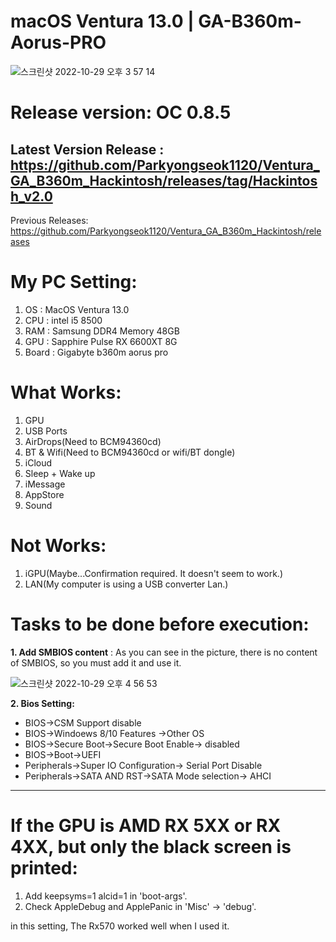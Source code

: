 # macOS Ventura 13.0 | GA-B360m-Aorus-PRO


![스크린샷 2022-10-29 오후 3 57 14](https://user-images.githubusercontent.com/41354468/198820199-e0751a61-e674-4bad-a43d-f1e8e48e22b0.png)


# Release version: OC 0.8.5

**Latest Version Release** : https://github.com/Parkyongseok1120/Ventura_GA_B360m_Hackintosh/releases/tag/Hackintosh_v2.0
------------------
Previous Releases: https://github.com/Parkyongseok1120/Ventura_GA_B360m_Hackintosh/releases


# My PC Setting:

1. OS : MacOS Ventura 13.0
2. CPU : intel i5 8500
3. RAM : Samsung DDR4 Memory 48GB
4. GPU : Sapphire Pulse RX 6600XT 8G
5. Board : Gigabyte b360m aorus pro


# What Works:

1. GPU
2. USB Ports
3. AirDrops(Need to BCM94360cd)
4. BT & Wifi(Need to BCM94360cd or wifi/BT dongle)
5. iCloud 
6. Sleep + Wake up
7. iMessage
8. AppStore
9. Sound

# Not Works:
1. iGPU(Maybe...Confirmation required. It doesn't seem to work.)
2. LAN(My computer is using a USB converter Lan.)

# Tasks to be done before execution:

**1. Add SMBIOS content** : 
As you can see in the picture, there is no content of SMBIOS, so you must add it and use it.

![스크린샷 2022-10-29 오후 4 56 53](https://user-images.githubusercontent.com/41354468/198820641-1b975c9a-8753-4ad9-a290-fa6e0a9152b1.png)




**2. Bios Setting:**

- BIOS->CSM Support disable
- BIOS->Windoews 8/10 Features ->Other OS
- BIOS->Secure Boot->Secure Boot Enable-> disabled
- BIOS->Boot->UEFI
- Peripherals->Super IO Configuration-> Serial Port Disable
- Peripherals->SATA AND RST->SATA Mode selection-> AHCI

--------------

# If the GPU is AMD RX 5XX or RX 4XX, but only the black screen is printed:

1. Add keepsyms=1 alcid=1 in 'boot-args'.
2. Check AppleDebug and ApplePanic in 'Misc' -> 'debug'.

in this setting,
The Rx570 worked well when I used it.
